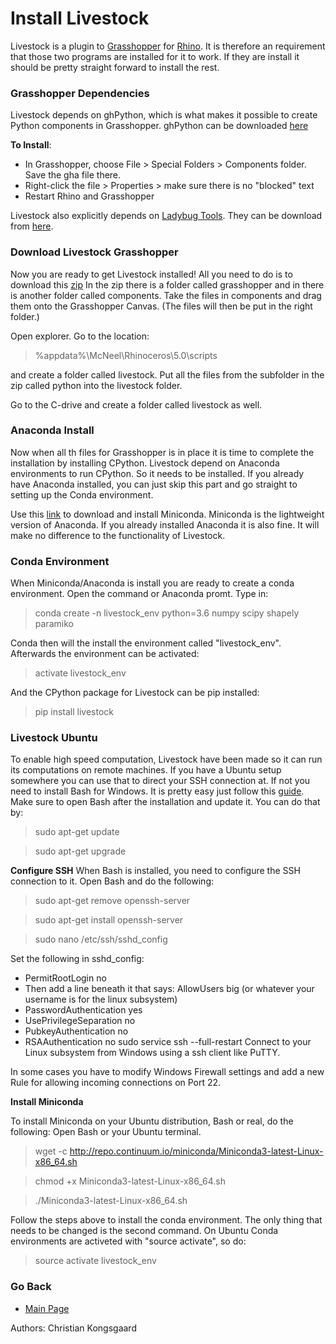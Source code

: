 # Install Livestock

Livestock is a plugin to [Grasshopper](http://www.grasshopper3d.com/) for [Rhino](https://www.rhino3d.com/). 
It is therefore an requirement that those two programs are installed for it to work. If they are install it 
should be pretty straight forward to install the rest.

### Grasshopper Dependencies

Livestock depends on ghPython, which is what makes it possible to create Python components in Grasshopper.
ghPython can be downloaded [here](http://www.food4rhino.com/app/ghpython)

**To Install**:
* In Grasshopper, choose File > Special Folders > Components folder. Save the gha file there.
* Right-click the file > Properties > make sure there is no "blocked" text
* Restart Rhino and Grasshopper

Livestock also explicitly depends on [Ladybug Tools](http://www.ladybug.tools/). 
They can be download from [here](http://www.food4rhino.com/app/ladybug-tools).

### Download Livestock Grasshopper

Now you are ready to get Livestock installed!
All you need to do is to download this [zip](https://github.com/ocni-dtu/livestock_gh/archive/master.zip)
In the zip there is a folder called grasshopper and in there is another folder called components. 
Take the files in components and drag them onto the Grasshopper Canvas. (The files will then be put in the right folder.)

Open explorer. Go to the location: 
> %appdata%\McNeel\Rhinoceros\5.0\scripts

and create a folder called livestock.
Put all the files from the subfolder in the zip called python into the livestock folder.

Go to the C-drive and create a folder called livestock as well.

### Anaconda Install
Now when all th files for Grasshopper is in place it is time to complete the installation by installing CPython.
Livestock depend on Anaconda environments to run CPython. So it needs to be installed. If you already have Anaconda 
installed, you can just skip this part and go straight to setting up the Conda environment.  

Use this [link](https://repo.continuum.io/miniconda/Miniconda3-latest-Windows-x86_64.exe) to download and install Miniconda.
Miniconda is the lightweight version of Anaconda. If you already installed Anaconda it is also fine. 
It will make no difference to the functionality of Livestock. 

### Conda Environment
When Miniconda/Anaconda is install you are ready to create a conda environment. Open the command or Anaconda promt.
Type in:
> conda create -n livestock_env python=3.6 numpy scipy shapely paramiko

Conda then will the install the environment called "livestock_env". Afterwards the environment can be activated:

> activate livestock_env

And the CPython package for Livestock can be pip installed:

> pip install livestock


### Livestock Ubuntu

To enable high speed computation, Livestock have been made so it can run its computations on remote machines.
If you have a Ubuntu setup somewhere you can use that to direct your SSH connection at.
If not you need to install Bash for Windows. It is pretty easy just follow this [guide](https://docs.microsoft.com/en-us/windows/wsl/install-win10).
Make sure to open Bash after the installation and update it. You can do that by:
> sudo apt-get update

> sudo apt-get upgrade

**Configure SSH**
When Bash is installed, you need to configure the SSH connection to it. Open Bash and do the following:

> sudo apt-get remove openssh-server

> sudo apt-get install openssh-server

> sudo nano /etc/ssh/sshd_config 

Set the following in sshd_config:

- PermitRootLogin no
- Then add a line beneath it that says: AllowUsers big (or whatever your username is for the linux subsystem)
- PasswordAuthentication yes
- UsePrivilegeSeparation no
- PubkeyAuthentication no
- RSAAuthentication no
sudo service ssh --full-restart
Connect to your Linux subsystem from Windows using a ssh client like PuTTY.

In some cases you have to modify Windows Firewall settings and add a new Rule for allowing incoming connections on Port 22.

**Install Miniconda**

To install Miniconda on your Ubuntu distribution, Bash or real, do the following:
Open Bash or your Ubuntu terminal.
> wget -c http://repo.continuum.io/miniconda/Miniconda3-latest-Linux-x86_64.sh 

> chmod +x Miniconda3-latest-Linux-x86_64.sh

> ./Miniconda3-latest-Linux-x86_64.sh

Follow the steps above to install the conda environment. The only thing that needs to be changed is the second command.
On Ubuntu Conda environments are activeted with "source activate", so do:
> source activate livestock_env

### Go Back
- [Main Page](/index.md)


Authors: Christian Kongsgaard